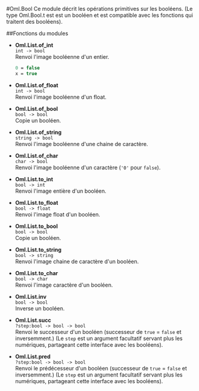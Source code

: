 #Oml.Bool
Ce module décrit les opérations primitives sur les booléens. (Le type Oml.Bool.t est est un booléen et est compatible avec les fonctions qui traitent des booléens).

##Fonctions du modules


*    **Oml.List.of_int**  
     `int -> bool`  
     Renvoi l'image booléenne d'un entier.  
     ```ocaml
     0 = false
     x = true
     ```

*    **Oml.List.of_float**  
     `int -> bool`  
     Renvoi l'image booléenne d'un float.


*    **Oml.List.of_bool**  
     `bool -> bool`  
     Copie un booléen.

*    **Oml.List.of_string**  
     `string -> bool`  
     Renvoi l'image booléenne d'une chaine de caractère.


*    **Oml.List.of_char**  
     `char -> bool`  
     Renvoi l'image booléenne d'un caractère (`'0'` pour `false`).


*    **Oml.List.to_int**  
     `bool -> int`  
     Renvoi l'image entière d'un booléen.


*    **Oml.List.to_float**  
     `bool -> float`  
     Renvoi l'image float d'un booléen.


*    **Oml.List.to_bool**  
     `bool -> bool`  
     Copie un booléen.


*    **Oml.List.to_string**  
     `bool -> string`  
     Renvoi l'image chaine de caractère d'un booléen.


*    **Oml.List.to_char**  
     `bool -> char`  
     Renvoi l'image caractère d'un booléen.


*    **Oml.List.inv**  
     `bool -> bool`  
      Inverse un booléen.


*    **Oml.List.succ**  
     `?step:bool -> bool -> bool`  
     Renvoi le successeur d'un booléen (successeur de `true` = `false` et inversemment.) (Le `step` est un argument facultatif servant plus les numériques, partageant cette interface avec les booléens).


*    **Oml.List.pred**  
     `?step:bool -> bool -> bool`  
     Renvoi le prédécesseur d'un booléen (successeur de `true` = `false` et inversemment.) (Le `step` est un argument facultatif servant plus les numériques, partageant cette interface avec les booléens).